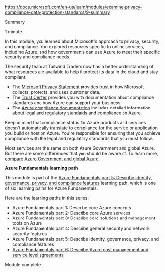 https://docs.microsoft.com/en-us/learn/modules/examine-privacy-compliance-data-protection-standards/9-summary

Summary

1 minute

In this module, you learned about Microsoft's approach to privacy, security, and compliance. You explored resources specific to online services, including Azure, and how governments can use Azure to meet their specific security and compliance needs.

The security team at Tailwind Traders now has a better understanding of what resources are available to help it protect its data in the cloud and stay compliant:
* The [Microsoft Privacy Statement](https://privacy.microsoft.com/privacystatement) provides trust in how Microsoft collects, protects, and uses customer data.
* The [Trust Center](https://www.microsoft.com/trustcenter) provides you with documentation about compliance standards and how Azure can support your business.
* The [Azure compliance documentation](https://docs.microsoft.com/en-us/azure/compliance/) includes detailed information about legal and regulatory standards and compliance on Azure.

Keep in mind that compliance status for Azure products and services doesn't automatically translate to compliance for the service or application you build or host on Azure. You're responsible for ensuring that you achieve compliance with the legal and regulatory standards that you must follow.

Most services are the same on both Azure Government and global Azure. But there are some differences that you should be aware of. To learn more, [compare Azure Government and global Azure](https://docs.microsoft.com/en-us/azure/azure-government/compare-azure-government-global-azure).


**Azure Fundamentals learning path**

This module is part of the [Azure Fundamentals part 5: Describe identity, governance, privacy, and compliance features](https://docs.microsoft.com/en-us/learn/paths/az-900-describe-identity-governance-privacy-compliance-features/) learning 
path, which is one of six learning paths for Azure Fundamentals.

Here are the learning paths in this series:
* Azure Fundamentals part 1: Describe core Azure concepts
* Azure Fundamentals part 2: Describe core Azure services
* Azure Fundamentals part 3: Describe core solutions and management tools on Azure
* Azure Fundamentals part 4: Describe general security and network security features
* Azure Fundamentals part 5: Describe identity, governance, privacy, and compliance features
* [Azure Fundamentals part 6: Describe Azure cost management and service level agreements](https://docs.microsoft.com/en-us/learn/paths/az-900-describe-azure-cost-management-service-level-agreements/)

Module complete:

